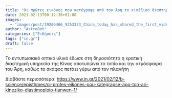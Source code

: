 ```yaml
---
title: "Οι πρώτες εικόνες που κατέγραψε από τον Άρη το κινέζικο διαστημόπλοιο Tianwen-1"
date: 2021-02-13T00:12:38+01:00
images:
  - "images/post/39206466_9253373_China_today_has_shared_the_first_video_of_Mars_recorded_by_Tianw_a_11_1613128964887.jpg"
author: "AstroBot"
categories: ["Ειδήσεις"]
tags: ["in.gr"]
draft: false
---
```


Το εντυπωσιακό οπτικό υλικό έδωσε στη δημοσιότητα η κρατική διαστημική υπηρεσία της Κίνας αποτυπώνει το τοπίο και την ατμόσφαιρα του Άρη, καθώς το σκάφος πετάει γύρω από τον πλανήτη

Διαβάστε περισσότερα: https://www.in.gr/2021/02/12/b-science/episthmes/oi-protes-eikones-pou-kategrapse-apo-ton-ari-kineziko-diastimoploio-tianwen-1/
